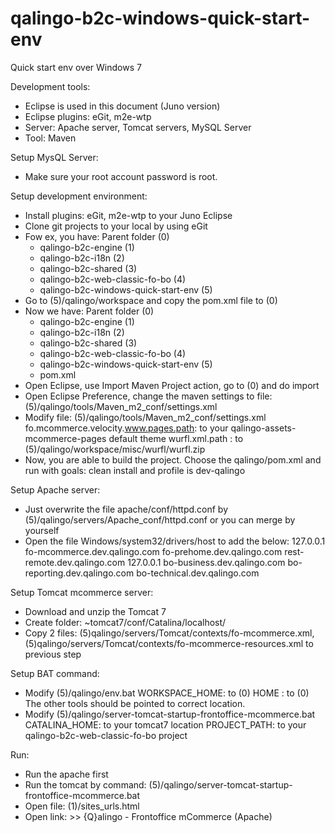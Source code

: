 qalingo-b2c-windows-quick-start-env
===================================

Quick start env over Windows 7

Development tools:
- Eclipse is used in this document (Juno version)
- Eclipse plugins: eGit, m2e-wtp
- Server: Apache server, Tomcat servers, MySQL Server
- Tool: Maven

Setup MysQL Server:
- Make sure your root account password is root.

Setup development environment:
- Install plugins: eGit, m2e-wtp to your Juno Eclipse
- Clone git projects to your local by using eGit
- Fow ex, you have:
	Parent folder (0)
	+ qalingo-b2c-engine (1)
	+ qalingo-b2c-i18n (2)
	+ qalingo-b2c-shared (3)
	+ qalingo-b2c-web-classic-fo-bo (4)
	+ qalingo-b2c-windows-quick-start-env (5)
- Go to (5)/qalingo/workspace and copy the pom.xml file to (0)
- Now we have:
	Parent folder (0)
	+ qalingo-b2c-engine (1)
	+ qalingo-b2c-i18n (2)
	+ qalingo-b2c-shared (3)
	+ qalingo-b2c-web-classic-fo-bo (4)
	+ qalingo-b2c-windows-quick-start-env (5)
	+ pom.xml
- Open Eclipse, use Import Maven Project action, go to (0) and do import
- Open Eclipse Preference, change the maven settings to file: (5)/qalingo/tools/Maven_m2_conf/settings.xml
- Modify file: (5)/qalingo/tools/Maven_m2_conf/settings.xml
	fo.mcommerce.velocity.www.pages.path: to your qalingo-assets-mcommerce-pages default theme
	wurfl.xml.path                      : to (5)/qalingo/workspace/misc/wurfl/wurfl.zip
- Now, you are able to build the project. Choose the qalingo/pom.xml and run with goals: clean install and profile is dev-qalingo

Setup Apache server:
- Just overwrite the file apache/conf/httpd.conf by (5)/qalingo/servers/Apache_conf/httpd.conf or you can merge by yourself
- Open the file Windows/system32/drivers/host to add the below:
	127.0.0.1 fo-mcommerce.dev.qalingo.com fo-prehome.dev.qalingo.com rest-remote.dev.qalingo.com 
	127.0.0.1 bo-business.dev.qalingo.com bo-reporting.dev.qalingo.com bo-technical.dev.qalingo.com
	
Setup Tomcat mcommerce server:
- Download and unzip the Tomcat 7
- Create folder: ~tomcat7/conf/Catalina/localhost/
- Copy 2 files: (5)qalingo/servers/Tomcat/contexts/fo-mcommerce.xml, (5)qalingo/servers/Tomcat/contexts/fo-mcommerce-resources.xml to previous step

Setup BAT command:
- Modify (5)/qalingo/env.bat
	WORKSPACE_HOME: to (0)
	HOME          : to (0)
	The other tools should be pointed to correct location.
- Modify (5)/qalingo/server-tomcat-startup-frontoffice-mcommerce.bat
	CATALINA_HOME: to your tomcat7 location
	PROJECT_PATH: to your qalingo-b2c-web-classic-fo-bo project
	
Run:
- Run the apache first
- Run the tomcat by command: (5)/qalingo/server-tomcat-startup-frontoffice-mcommerce.bat
- Open file: (1)/sites_urls.html
- Open link: >> {Q}alingo - Frontoffice mCommerce (Apache)

